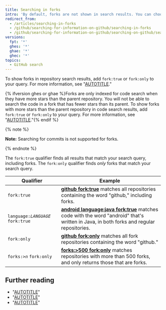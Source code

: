 ```yaml
---
title: Searching in forks
intro: 'By default, forks are not shown in search results. You can choose to include them in repository searches, and in code searches if they meet certain criteria.'
redirect_from:
  - /articles/searching-in-forks
  - /github/searching-for-information-on-github/searching-in-forks
  - /github/searching-for-information-on-github/searching-on-github/searching-in-forks
versions:
  fpt: '*'
  ghes: '*'
  ghae: '*'
  ghec: '*'
topics:
  - GitHub search
---
```


To show forks in repository search results, add `fork:true` or `fork:only` to your query. For more information, see "[AUTOTITLE](/search-github/searching-on-github/searching-for-repositories)."

{% ifversion ghes or ghae %}Forks are only indexed for code search when they have more stars than the parent repository. You will not be able to search the code in a fork that has fewer stars than its parent. To show forks with more stars than the parent repository in code search results, add `fork:true` or `fork:only` to your query. For more information, see "[AUTOTITLE](/search-github/searching-on-github/searching-code)."{% endif %}

{% note %}

**Note:** Searching for commits is not supported for forks.

{% endnote %}

The `fork:true` qualifier finds all results that match your search query, including forks. The `fork:only` qualifier finds _only_ forks that match your search query.

| Qualifier  | Example
| ------------- | -------------
| `fork:true` | [**github fork:true**](https://github.com/search?q=github+fork%3Atrue&type=Repositories) matches all repositories containing the word "github," including forks.
| <code>language:<em>LANGUAGE</em></code> `fork:true` | [**android language:java fork:true**](https://github.com/search?q=android+language%3Ajava+fork%3Atrue&type=Code) matches code with the word "android" that's written in Java, in both forks and regular repositories.
| `fork:only` | [**github fork:only**](https://github.com/search?q=github+fork%3Aonly&type=Repositories) matches all fork repositories containing the word "github."
| <code>forks:><em>n</em></code> `fork:only` | [**forks:>500 fork:only**](https://github.com/search?q=forks%3A%3E500+fork%3Aonly&type=Repositories) matches repositories with more than 500 forks, and only returns those that are forks.

## Further reading

- "[AUTOTITLE](/pull-requests/collaborating-with-pull-requests/working-with-forks/about-forks)"
- "[AUTOTITLE](/repositories/viewing-activity-and-data-for-your-repository/understanding-connections-between-repositories#listing-the-forks-of-a-repository)"
- "[AUTOTITLE](/search-github/getting-started-with-searching-on-github/about-searching-on-github)"
